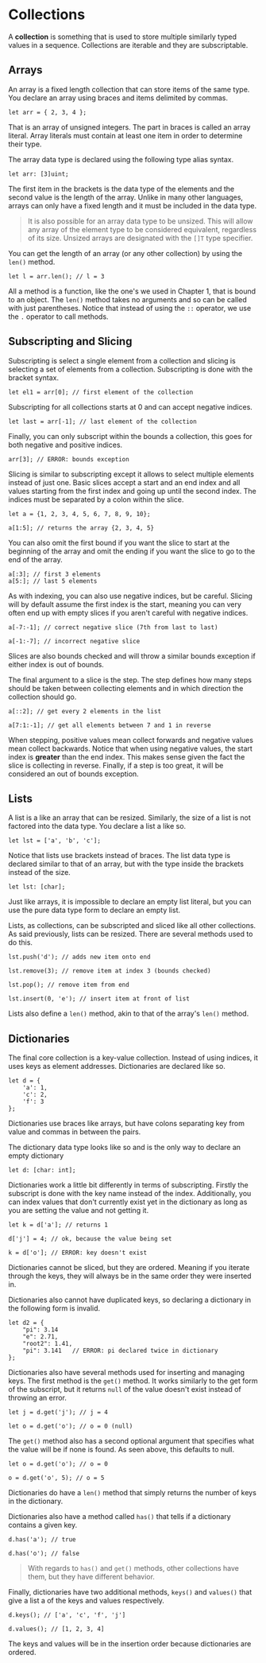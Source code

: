 # Collections

A **collection** is something that is used to store multiple similarly typed values in a
sequence.  Collections are iterable and they are subscriptable.

## Arrays

An array is a fixed length collection that can store items of the same type.  You declare
an array using braces and items delimited by commas.

    let arr = { 2, 3, 4 };

That is an array of unsigned integers.  The part in braces is called an array literal.
Array literals must contain at least one item in order to determine their type.

The array data type is declared using the following type alias syntax.

    let arr: [3]uint;

The first item in the brackets is the data type of the elements and the second value is
the length of the array.  Unlike in many other languages, arrays can only have a fixed length
and it must be included in the data type.

> It is also possible for an array data type to be unsized.  This will allow any array of
> the element type to be considered equivalent, regardless of its size.  Unsized arrays are
> designated with the `[]T` type specifier.

You can get the length of an array (or any other collection) by using the `len()` method.

    let l = arr.len(); // l = 3

All a method is a function, like the one's we used in Chapter 1, that is bound to an object.
The `len()` method takes no arguments and so can be called with just parentheses.  Notice that
instead of using the `::` operator, we use the `.` operator to call methods.

## Subscripting and Slicing

Subscripting is select a single element from a collection and slicing is selecting a set of
elements from a collection.  Subscripting is done with the bracket syntax.

    let el1 = arr[0]; // first element of the collection

Subscripting for all collections starts at 0 and can accept negative indices.

    let last = arr[-1]; // last element of the collection

Finally, you can only subscript within the bounds a collection, this goes for both negative and positive
indices.

    arr[3]; // ERROR: bounds exception

Slicing is similar to subscripting except it allows to select multiple elements instead of just one.
Basic slices accept a start and an end index and all values starting from the first index and going up
until the second index.  The indices must be separated by a colon within the slice.

    let a = {1, 2, 3, 4, 5, 6, 7, 8, 9, 10};

    a[1:5]; // returns the array {2, 3, 4, 5}

You can also omit the first bound if you want the slice to start at the beginning of the array and omit
the ending if you want the slice to go to the end of the array.

    a[:3]; // first 3 elements
    a[5:]; // last 5 elements

As with indexing, you can also use negative indices, but be careful.  Slicing will by default assume the first
index is the start, meaning you can very often end up with empty slices if you aren't careful with
negative indices.

    a[-7:-1]; // correct negative slice (7th from last to last)

    a[-1:-7]; // incorrect negative slice

Slices are also bounds checked and will throw a similar bounds exception if either index is out of bounds.

The final argument to a slice is the step.  The step defines how many steps should be taken between
collecting elements and in which direction the collection should go.

    a[::2]; // get every 2 elements in the list

    a[7:1:-1]; // get all elements between 7 and 1 in reverse

When stepping, positive values mean collect forwards and negative values mean collect backwards.  Notice that
when using negative values, the start index is **greater** than the end index.  This makes sense given
the fact the slice is collecting in reverse.  Finally, if a step is too great, it will be considered an
out of bounds exception.

## Lists

A list is a like an array that can be resized.  Similarly, the size of a list is not factored into
the data type.  You declare a list a like so.

    let lst = ['a', 'b', 'c'];

Notice that lists use brackets instead of braces.  The list data type is declared similar to that of
an array, but with the type inside the brackets instead of the size.

    let lst: [char];

Just like arrays, it is impossible to declare an empty list literal, but you can use the pure data type
form to declare an empty list.

Lists, as collections, can be subscripted and sliced like all other collections.  As said previously,
lists can be resized.  There are several methods used to do this.  

    lst.push('d'); // adds new item onto end

    lst.remove(3); // remove item at index 3 (bounds checked)

    lst.pop(); // remove item from end

    lst.insert(0, 'e'); // insert item at front of list

Lists also define a `len()` method, akin to that of the array's `len()` method.

## Dictionaries

The final core collection is a key-value collection.  Instead of using indices, it uses
keys as element addresses.  Dictionaries are declared like so.

    let d = {
        'a': 1,
        'c': 2,
        'f': 3
    };

Dictionaries use braces like arrays, but have colons separating key from value and commas
in between the pairs.

The dictionary data type looks like so and is the only way to declare an empty dictionary

    let d: [char: int];

Dictionaries work a little bit differently in terms of subscripting.  Firstly
the subscript is done with the key name instead of the index.  Additionally, you can
index values that don't currently exist yet in the dictionary as long as you are setting
the value and not getting it.

    let k = d['a']; // returns 1

    d['j'] = 4; // ok, because the value being set

    k = d['o']; // ERROR: key doesn't exist

Dictionaries cannot be sliced, but they are ordered.  Meaning if you iterate through the keys,
they will always be in the same order they were inserted in.

Dictionaries also cannot have duplicated keys, so declaring a dictionary in the following form
is invalid.

    let d2 = {
        "pi": 3.14
        "e": 2.71,
        "root2": 1.41,
        "pi": 3.141   // ERROR: pi declared twice in dictionary
    };

Dictionaries also have several methods used for inserting and managing keys.
The first method is the `get()` method.  It works similarly to the get form
of the subscript, but it returns `null` of the value doesn't exist instead
of throwing an error.

    let j = d.get('j'); // j = 4

    let o = d.get('o'); // o = 0 (null)

The `get()` method also has a second optional argument that specifies what the
value will be if none is found.  As seen above, this defaults to null.

    let o = d.get('o'); // o = 0

    o = d.get('o', 5); // o = 5 

Dictionaries do have a `len()` method that simply returns the number
of keys in the dictionary.

Dictionaries also have a method called `has()` that tells if a dictionary contains
a given key.

    d.has('a'); // true

    d.has('o'); // false

> With regards to `has()` and `get()` methods, other collections have them,
> but they have different behavior.

Finally, dictionaries have two additional methods, `keys()` and `values()` that
give a list a of the keys and values respectively.

    d.keys(); // ['a', 'c', 'f', 'j']

    d.values(); // [1, 2, 3, 4]

The keys and values will be in the insertion order because
dictionaries are ordered.
